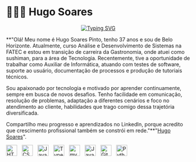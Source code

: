 # 👩🏻‍💻 Hugo Soares
<p align="center">
    <a href="https://git.io/typing-svg"><img src="https://readme-typing-svg.demolab.com?font=Fira+Code&weight=600&duration=5001&pause=1000&color=F63AE3&width=435&lines=Desenvolvedor+Full+Stack+em+Forma%C3%A7%C3%A3o;Estudante+de+ADS" alt="Typing SVG" /></a>
</p>

**"Olá! Meu nome é Hugo Soares Pinto, tenho 37 anos e sou de Belo Horizonte. Atualmente, curso Análise e Desenvolvimento de Sistemas na FATEC e estou em transição de carreira da Gastronomia, onde atuei como sushiman, para a área de Tecnologia. Recentemente, tive a oportunidade de trabalhar como Auxiliar de Informática, atuando com testes de software, suporte ao usuário, documentação de processos e produção de tutoriais técnicos.

Sou apaixonado por tecnologia e motivado por aprender continuamente, sempre em busca de novos desafios. Tenho facilidade em comunicação, resolução de problemas, adaptação a diferentes cenários e foco no atendimento ao cliente, habilidades que trago comigo dessa trajetória diversificada.

Compartilho meu progresso e aprendizados no LinkedIn, porque acredito que crescimento profissional também se constrói em rede."**"[Hugo Soares](www.linkedin.com/in/hugosoaresdev)".

<img 
    align="left" 
    alt="HTML"
    title="HTML" 
    width="30px" 
    style="padding-right: 10px;" 
    src="https://cdn.jsdelivr.net/gh/devicons/devicon@latest/icons/html5/html5-original.svg" 
/>
<img 
    align="left" 
    alt="CSS" 
    title="CSS"
    width="30px" 
    style="padding-right: 10px;" 
    src="https://cdn.jsdelivr.net/gh/devicons/devicon@latest/icons/css3/css3-original.svg" 
/>
<img 
    align="left" 
    alt="JavaScript" 
    title="JavaScript"
    width="30px" 
    style="padding-right: 10px;" 
    src="https://cdn.jsdelivr.net/gh/devicons/devicon@latest/icons/javascript/javascript-original.svg" 
/>
<img 
    align="left" 
    alt="TypeScript"
    title="TypeScript" 
    width="30px" 
    style="padding-right: 10px;" 
    src="https://cdn.jsdelivr.net/gh/devicons/devicon@latest/icons/typescript/typescript-original.svg" 
/>


<img 
    align="left" 
    alt="mysql"
    title="mysql" 
    width="30px" 
    style="padding-right: 10px;" 
    src="https://cdn.jsdelivr.net/gh/devicons/devicon@latest/icons/mysql/mysql-original.svg" 
/>



<img 
    align="left" 
    alt="Java" 
    title="Java"
    width="30px" 
    style="padding-right: 10px;" 
    src="https://cdn.jsdelivr.net/gh/devicons/devicon@latest/icons/java/java-original.svg" 
/>
<img 
    align="left" 
    alt="Git" 
    title="Git"
    width="30px" 
    style="padding-right: 10px;" 
    src="https://cdn.jsdelivr.net/gh/devicons/devicon@latest/icons/git/git-original.svg" 
/>
<img 
    align="left" 
    alt="Python" 
    title="Python"
    width="30px" 
    style="padding-right: 10px;" 
    src="https://cdn.jsdelivr.net/gh/devicons/devicon@latest/icons/python/python-original.svg" 
/>
